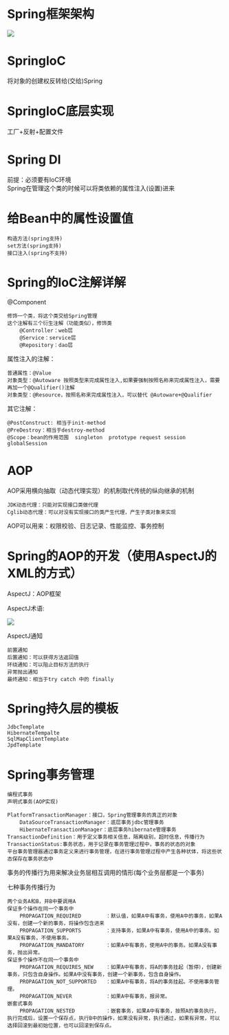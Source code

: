 # Spring框架架构

![](https://cos-1257663582.cos.ap-chengdu.myqcloud.com/Notes/Spring/spring-overview.png)

# SpringIoC

将对象的创建权反转给(交给)Spring

# SpringIoC底层实现

工厂+反射+配置文件

# Spring DI

前提：必须要有IoC环境  
Spring在管理这个类的时候可以将类依赖的属性注入(设置)进来

# 给Bean中的属性设置值

    构造方法(spring支持)
    set方法(spring支持)
    接口注入(spring不支持)
    
# Spring的IoC注解详解

@Component

    修饰一个类，将这个类交给Spring管理
    这个注解有三个衍生注解（功能类似），修饰类
        @Controller：web层
        @Service：service层
        @Repository：dao层
        
属性注入的注解：

    普通属性：@Value
    对象类型：@Autoware 按照类型来完成属性注入,如果要强制按照名称来完成属性注入，需要再加一个@Qualifier()注解
    对象类型：@Resource，按照名称来完成属性注入，可以替代 @Autoware+@Qualifier
    
其它注解：

    @PostConstruct: 相当于init-method
    @PreDestroy：相当于destroy-method
    @Scope：bean的作用范围  singleton  prototype request session globalSession
        
# AOP

AOP采用横向抽取（动态代理实现）的机制取代传统的纵向继承的机制

    JDK动态代理：只能对实现接口类做代理
    Cglib动态代理：可以对没有实现接口的类产生代理，产生子类对象来实现

AOP可以用来：权限校验、日志记录、性能监控、事务控制

# Spring的AOP的开发（使用AspectJ的XML的方式）

AspectJ：AOP框架

AspectJ术语:

![](https://cos-1257663582.cos.ap-chengdu.myqcloud.com/Notes/Spring/aspectj.jpg)

AspectJ通知

    前置通知
    后置通知：可以获得方法返回值
    环绕通知：可以阻止目标方法的执行
    异常抛出通知
    最终通知：相当于try catch 中的 finally
    
# Spring持久层的模板

    JdbcTemplate
    HibernateTempalte
    SqlMapClientTemplate
    JpdTemplate
 
 # Spring事务管理
 
    编程式事务
    声明式事务(AOP实现)
    
    PlatformTransactionManager：接口，Spring管理事务的真正的对象
        DataSourceTransactionManager：底层事务jdbc管理事务
        HibernateTransactionManager：底层事务hibernate管理事务
    TransactionDefinition：用于定义事务相关信息，隔离级别，超时信息，传播行为
    TransactionStatus:事务状态，用于记录在事务管理过程中，事务的状态的对象
    平台事务管理器通过事务定义来进行事务管理，在进行事务管理过程中产生各种状体，将这些状态保存在事务状态中

事务的传播行为用来解决业务层相互调用的情形(每个业务层都是一个事务)

七种事务传播行为

    两个业务A和B，并B中要调用A
    保证多个操作在同一个事务中
    	PROPAGATION_REQUIRED        ：默认值，如果A中有事务，使用A中的事务，如果A没有，创建一个新的事务，将操作包含进来
    	PROPAGATION_SUPPORTS	    ：支持事务，如果A中有事务，使用A中的事务。如果A没有事务，不使用事务。
    	PROPAGATION_MANDATORY	    ：如果A中有事务，使用A中的事务。如果A没有事务，抛出异常。
    保证多个操作不在同一个事务中
        PROPAGATION_REQUIRES_NEW	：如果A中有事务，将A的事务挂起（暂停），创建新事务，只包含自身操作。如果A中没有事务，创建一个新事务，包含自身操作。
        PROPAGATION_NOT_SUPPORTED	：如果A中有事务，将A的事务挂起。不使用事务管理。
        PROPAGATION_NEVER			：如果A中有事务，报异常。
    嵌套式事务
        PROPAGATION_NESTED			：嵌套事务，如果A中有事务，按照A的事务执行，执行完成后，设置一个保存点，执行B中的操作，如果没有异常，执行通过，如果有异常，可以选择回滚到最初始位置，也可以回滚到保存点。


